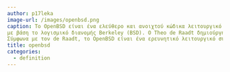 ```yaml
---
author: p17leka
image-url: /images/openbsd.png
caption: Το OpenBSD είναι ένα ελεύθερο και ανοιχτού κώδικα λειτουργικό σύστημα που βασίζεται στο Unix
με βάση το λογισμικό διανομής Berkeley (BSD). Ο Theo de Raadt δημιούργησε το OpenBSD το 1995 χάρη στο NetBSD.
Σύμφωνα με τον de Raadt, το OpenBSD είναι ένα ερευνητικό λειτουργικό σύστημα για την ανάπτυξη μετριασμών ασφαλείας.
title: openbsd
categories:
  - definition
---
```

